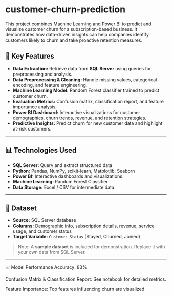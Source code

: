 # customer-churn-prediction
This project combines Machine Learning and Power BI to predict and visualize customer churn for a subscription-based business. It demonstrates how data-driven insights can help companies identify customers likely to churn and take proactive retention measures.

## 🔹 Key Features
- **Data Extraction:** Retrieve data from **SQL Server** using queries for preprocessing and analysis.
- **Data Preprocessing & Cleaning:** Handle missing values, categorical encoding, and feature engineering.
- **Machine Learning Model:** Random Forest classifier trained to predict customer churn.
- **Evaluation Metrics:** Confusion matrix, classification report, and feature importance analysis.
- **Power BI Dashboard:** Interactive visualizations for customer demographics, churn trends, revenue, and retention strategies.
- **Predictive Insights:** Predict churn for new customer data and highlight at-risk customers.

---

## 📊 Technologies Used
- **SQL Server:** Query and extract structured data
- **Python:** Pandas, NumPy, scikit-learn, Matplotlib, Seaborn
- **Power BI:** Interactive dashboards and visualizations
- **Machine Learning:** Random Forest Classifier
- **Data Storage:** Excel / CSV for intermediate data

---

## 📝 Dataset
- **Source:** SQL Server database
- **Columns:** Demographic info, subscription details, revenue, service usage, and customer status
- **Target Variable:** `Customer_Status` (Stayed, Churned, Joined)

> Note: A **sample dataset** is included for demonstration. Replace it with your own data from SQL Server.

---



📈 Model Performance
Accuracy: 83%

Confusion Matrix & Classification Report: See notebook for detailed metrics.

Feature Importance: Top features influencing churn are visualized
